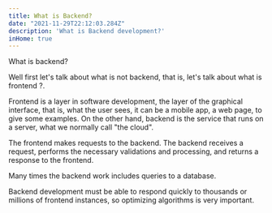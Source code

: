 ```yaml
---
title: What is Backend?
date: "2021-11-29T22:12:03.284Z"
description: 'What is Backend development?'
inHome: true
---
```


What is backend?

Well first let's talk about what is not backend, that is, let's talk about what is frontend ?.

Frontend is a layer in software development, the layer of the graphical interface, that is, what the user sees, it can be a mobile app, a web page, to give some examples. On the other hand, backend is the service that runs on a server, what we normally call "the cloud".

The frontend makes requests to the backend. The backend receives a request, performs the necessary validations and processing, and returns a response to the frontend.

Many times the backend work includes queries to a database.

Backend development must be able to respond quickly to thousands or millions of frontend instances, so optimizing algorithms is very important.
